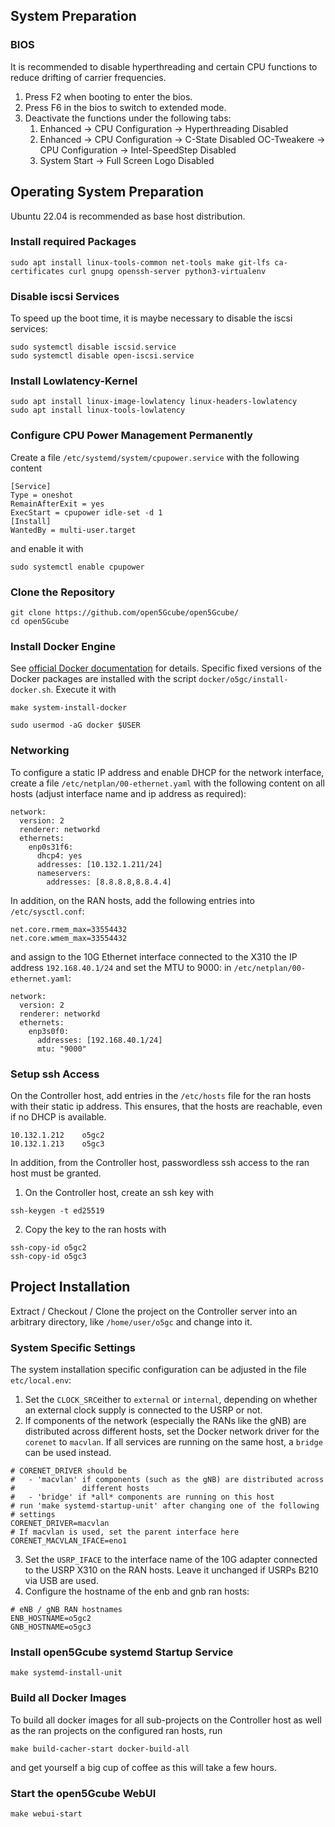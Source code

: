 ## System Preparation
### BIOS
It is recommended to disable hyperthreading and certain CPU functions to reduce drifting of
carrier frequencies.

1. Press F2 when booting to enter the bios.
2. Press F6 in the bios to switch to extended mode.
3. Deactivate the functions under the following tabs:
    1. Enhanced -> CPU Configuration -> Hyperthreading Disabled
    2. Enhanced -> CPU Configuration -> C-State Disabled OC-Tweakere
       -> CPU Configuration -> Intel-SpeedStep Disabled
    3. System Start -> Full Screen Logo Disabled

## Operating System Preparation
Ubuntu 22.04 is recommended as base host distribution.

### Install required Packages
```console
sudo apt install linux-tools-common net-tools make git-lfs ca-certificates curl gnupg openssh-server python3-virtualenv
```

### Disable iscsi Services
To speed up the boot time, it is maybe necessary to disable the iscsi services:
```console
sudo systemctl disable iscsid.service
sudo systemctl disable open-iscsi.service
```

### Install Lowlatency-Kernel
```console
sudo apt install linux-image-lowlatency linux-headers-lowlatency
sudo apt install linux-tools-lowlatency
```

### Configure CPU Power Management Permanently
Create a file ``/etc/systemd/system/cpupower.service`` with the following content
```systemd
[Service]
Type = oneshot
RemainAfterExit = yes
ExecStart = cpupower idle-set -d 1
[Install]
WantedBy = multi-user.target
```
and enable it with
```
sudo systemctl enable cpupower
```

### Clone the Repository
```console
git clone https://github.com/open5Gcube/open5Gcube/
cd open5Gcube
```

### Install Docker Engine
See [official Docker documentation](https://docs.docker.com/engine/install/ubuntu/#install-using-the-repository)
for details. Specific fixed versions of the Docker packages are installed with the script
``docker/o5gc/install-docker.sh``. Execute it with
```console
make system-install-docker
```
```console
sudo usermod -aG docker $USER
```

### Networking
To configure a static IP address and enable DHCP for the network interface, create a file
``/etc/netplan/00-ethernet.yaml`` with the following content on all hosts (adjust interface
name and ip address as required):
```
network:
  version: 2
  renderer: networkd
  ethernets:
    enp0s31f6:
      dhcp4: yes
      addresses: [10.132.1.211/24]
      nameservers:
        addresses: [8.8.8.8,8.8.4.4]
```
In addition, on the RAN hosts, add the following entries into ``/etc/sysctl.conf``:
```
net.core.rmem_max=33554432
net.core.wmem_max=33554432
```
and assign to the 10G Ethernet interface connected to the X310 the IP address ``192.168.40.1/24``
and set the MTU to 9000: in ``/etc/netplan/00-ethernet.yaml``:
```
network:
  version: 2
  renderer: networkd
  ethernets:
    enp3s0f0:
      addresses: [192.168.40.1/24]
      mtu: "9000"
```

### Setup ssh Access
On the Controller host, add entries in the ``/etc/hosts`` file for the ran hosts with their
static ip address. This ensures, that the hosts are reachable, even if no DHCP is available.
```console
10.132.1.212    o5gc2
10.132.1.213    o5gc3
```

In addition, from the Controller host, passwordless ssh access to the ran host must be granted.

1. On the Controller host, create an ssh key with
```console
ssh-keygen -t ed25519
```
2. Copy the key to the ran hosts with
```console
ssh-copy-id o5gc2
ssh-copy-id o5gc3
```

## Project Installation
Extract / Checkout / Clone the project on the Controller server into an arbitrary directory,
like ``/home/user/o5gc`` and change into it.

### System Specific Settings
The system installation specific configuration can be adjusted in the file ``etc/local.env``:

1. Set the ``CLOCK_SRC``either to ``external`` or ``internal``, depending on whether an external
clock supply is connected to the USRP or not.
2. If components of the network (especially the RANs like the gNB) are distributed across
different hosts, set the Docker network driver for the ``corenet`` to ``macvlan``. If all
services are running on the same host, a ``bridge`` can be used instead.
```shell
# CORENET_DRIVER should be
#   - 'macvlan' if components (such as the gNB) are distributed across
#               different hosts
#   - 'bridge' if *all* components are running on this host
# run 'make systemd-startup-unit' after changing one of the following
# settings
CORENET_DRIVER=macvlan
# If macvlan is used, set the parent interface here
CORENET_MACVLAN_IFACE=eno1
```
3. Set the ``USRP_IFACE`` to the interface name of the 10G adapter connected to the USRP X310
on the RAN hosts. Leave it unchanged if USRPs B210 via USB are used.
4. Configure the hostname of the enb and gnb ran hosts:
```shell
# eNB / gNB RAN hostnames
ENB_HOSTNAME=o5gc2
GNB_HOSTNAME=o5gc3
```

### Install open5Gcube systemd Startup Service
```console
make systemd-install-unit
```

### Build all Docker Images
To build all docker images for all sub-projects on the Controller host as well as the ran projects
on the configured ran hosts, run
```
make build-cacher-start docker-build-all
```
and get yourself a big cup of coffee as this will take a few hours.

### Start the open5Gcube WebUI
```console
make webui-start
```
